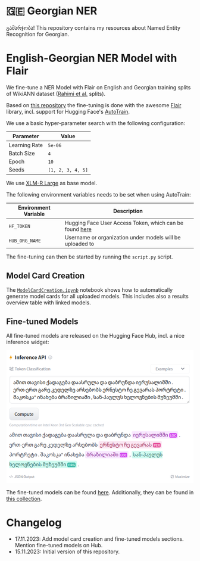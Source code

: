 # 🇬🇪 Georgian NER

გამარჯობა! This repository contains my resources about Named Entity Recognition for Georgian.

# English-Georgian NER Model with Flair

We fine-tune a NER Model with Flair on English and Georgian training splits of WikiANN dataset
([Rahimi et al.](https://www.aclweb.org/anthology/P19-1015) splits).

Based on [this repository](https://github.com/stefan-it/autotrain-flair-mobie) the fine-tuning is done with the
awesome [Flair](https://github.com/flairNLP/flair) library, incl. support for Hugging Face's [AutoTrain](https://github.com/huggingface/autotrain-advanced).

We use a basic hyper-parameter search with the following configuration:

| Parameter     | Value             |
|---------------|-------------------|
| Learning Rate | `5e-06`           |
| Batch Size    | `4`               |
| Epoch         | `10`              |
| Seeds         | `[1, 2, 3, 4, 5]` |

We use [XLM-R Large](https://huggingface.co/xlm-roberta-large) as base model.

The following environment variables needs to be set when using AutoTrain:

| Environment Variable | Description                                                                                       |
|----------------------|---------------------------------------------------------------------------------------------------|
| `HF_TOKEN`           | Hugging Face User Access Token, which can be found [here](https://huggingface.co/settings/tokens) |
| `HUB_ORG_NAME`       | Username or organization under models will be uploaded to                                         |

The fine-tuning can then be started by running the `script.py` script.

## Model Card Creation

The [`ModelCardCreation.ipynb`](ModelCardCreation.ipynb) notebook shows how to automatically generate model cards for
all uploaded models. This includes also a results overview table with linked models.

## Fine-tuned Models

All fine-tuned models are released on the Hugging Face Hub, incl. a nice inference widget:

![Inference Widget](images/inference-widget.png)

The fine-tuned models can be found [here](https://huggingface.co/models?search=autotrain-flair-georgian). Additionally,
they can be found in [this collection](https://huggingface.co/collections/stefan-it/georgian-ner-models-6556bd33dd1c096392074791).

# Changelog

* 17.11.2023: Add model card creation and fine-tuned models sections. Mention fine-tuned models on Hub.
* 15.11.2023: Initial version of this repository.
